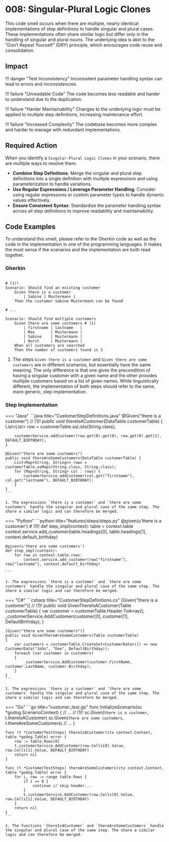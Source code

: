 # 008: Singular-Plural Logic Clones

This code smell occurs when there are multiple, nearly identical implementations of step definitions to handle singular and plural cases. These implementations often share similar logic but differ only in the handling of singular and plural nouns. The underlying idea is akin to the “Don’t Repeat Yourself” (DRY) principle, which encourages code reuse and consolidation.

## Impact

!!! danger "Test Inconsistency"
    Inconsistent parameter handling syntax can lead to errors and inconsistencies.

!!! failure "Unreadable Code"
    The code becomes less readable and harder to understand due to the duplication.

!!! failure "Harder Maintainability"
    Changes to the underlying logic must be applied to multiple step definitions, increasing maintenance effort.

!!! failure "Increased Complexity"
    The codebase becomes more complex and harder to manage with redundant implementations.


## Required Action
When you identify a `Singular-Plural Logic Clones` in your scenario, there are multiple ways to resolve them:

* **Combine Step Definitions**: Merge the singular and plural step definitions into a single definition with multiple expressions and using parameterization to handle variations.
* **Use Regular Expressions / Leverage Parameter Handling**: Consider using regular expressions or custom parameter types to handle dynamic values effectively.
* **Ensure Consistent Syntax**: Standardize the parameter handling syntax across all step definitions to improve readability and maintainability.

## Code Examples
To understand this smell, please refer to the Gherkin code as well as the code in the implementation in one of the programming languages. It makes the most sense if the scenarios and the implementation are both read together.

### Gherkin
```gherkin title="Customer.feature"

# (1)!
Scenario: Should find an existing customer
    Given there is a customer 
        | Sabine | Mustermann |
    Then the customer Sabine Mustermann can be found

# ...

Scenario: Should find multiple customers
    Given there are some customers # (1)
        | firstname | lastname   |
        | Max       | Mustermann |
        | Sabine    | Mustermann |
        | Horst     | Mustermann |
    When all customers are searched
    Then the number of customers found is 3
```

1. The steps `Given there is a customer` and `Given there are some customers` are in different scenarios, but essentially have the same meaning. The only difference is that one gives the precondition of having a singular customer with a given name and the other provides multiple customers based on a list of given names. While linguistically different, the implementation of both steps should refer to the same, more generic, step implementation.

### Step Implementation
=== "Java"
    ```java title="CustomerStepDefinitions.java"
    @Given("there is a customer")  // (1)!
    public void thereIsACustomer(DataTable customerTable) {
        List<List<String>> row = customerTable.asLists(String.class);

        customerService.addCustomer(row.get(0).get(0), row.get(0).get(1), DEFAULT_BIRTHDAY);
    }

    @Given("there are some customers")
    public void thereAreSomeCustomers(DataTable customerTable) {
        List<Map<String, String>> rows = customerTable.asMaps(String.class, String.class);
        for (Map<String, String> col : rows) {
            customerService.addCustomer(col.get("firstname"), col.get("lastname"), DEFAULT_BIRTHDAY);
        }
    }
    ```

    1. The expressions `there is a customer` and `there are some customers` handle the singular and plural case of the same step. The share a similar logic and can therefore be merged.
    
=== "Python"
    ```python title="features/steps/steps.py"
    @given(u'there is a customer') # (1)!
    def step_impl(context):
            table = context.table
            context.service.add_customer(table.headings[0], table.headings[1], context.default_birthday)

    @given(u'there are some customers')
    def step_impl(context):
        for row in context.table.rows:
            context.service.add_customer(row["firstname"], row["lastname"], context.default_birthday)

    ```

    1. The expressions `there is a customer` and `there are some customers` handle the singular and plural case of the same step. The share a similar logic and can therefore be merged.


=== "C#"
    ```csharp title="CustomerStepDefinitions.cs"
    [Given("there is a customer")] // (1)!
    public void GivenThereIsACustomer(Table customerTable)
    {
        var customer = customerTable.Header.ToArray();
        _customerService.AddCustomer(customer[0], customer[1], DefaultBirthday);
    }

    [Given("there are some customers")]
    public void GivenThereAreSomeCustomers(Table customerTable)
    {
        var customers = customerTable.CreateSet<CustomerData>(() => new CustomerData("John", "Doe", DefaultBirthday));
        foreach (var customer in customers)
        {
            _customerService.AddCustomer(customer.FirstName, customer.LastName, customer.Birthday);
        }
    }
    ```

    1. The expressions `there is a customer` and `there are some customers` handle the singular and plural case of the same step. The share a similar logic and can therefore be merged.

=== "Go"
    ```go title="customer_test.go"
    func InitializeScenario(sc *godog.ScenarioContext) {
        // ...
        // (1)!
        sc.Given(`there is a customer`, t.thereIsACustomer)
	    sc.Given(`there are some customers`, t.thereAreSomeCustomers)
        // ...
    }

    func (t *CustomerTestSteps) thereIsACustomer(ctx context.Context, table *godog.Table) error {
        row := table.Rows[0]
        t.customerService.AddCustomer(row.Cells[0].Value, row.Cells[1].Value, DEFAULT_BIRTHDAY)
        return nil
    }

    func (t *CustomerTestSteps) thereAreSomeCustomers(ctx context.Context, table *godog.Table) error {
        for i, row := range table.Rows {
            if i == 0 {
                continue // skip header...
            }
            t.customerService.AddCustomer(row.Cells[0].Value, row.Cells[1].Value, DEFAULT_BIRTHDAY)
        }
        return nil
    }
    ```

    1. The functions `thereIsACustomer` and `thereAreSomeCustomers` handle the singular and plural case of the same step. The share a similar logic and can therefore be merged.
